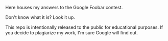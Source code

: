 Here houses my answers to the Google Foobar contest.

Don't know what it is? Look it up.

This repo is intentionally released to the public for educational purposes. If you decide to plagiarize my work, I'm sure Google will find out.
